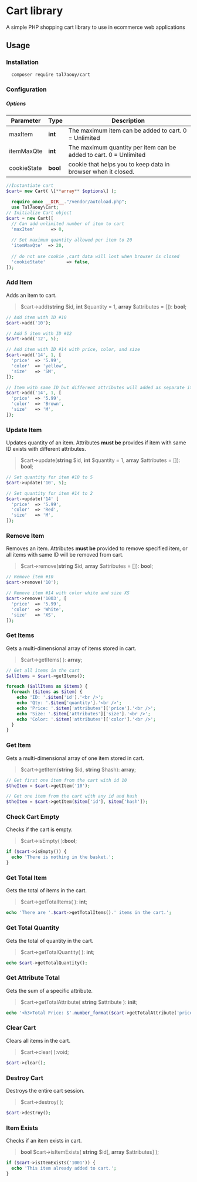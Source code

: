# Cart library
A simple PHP shopping cart library to use in ecommerce web applications

## Usage
### Installation
```sh 
  composer require tal7aouy/cart
  ```
### Configuration

##### Options

| Parameter       | Type     | Description                                                            |
| --------------- | -------- | ---------------------------------------------------------------------- |
| maxItem         | **int**  | The maximum item can be added to cart. 0 = Unlimited                   |
| itemMaxQte      | **int**  | The maximum quantity per item can be added to cart. 0 = Unlimited      |
| cookieState     | **bool** |  cookie that helps you to keep data in browser when it closed.         |


```php
//Instantiate cart 
$cart= new Cart( \[**array** $options\] );
```


```php
  require_once __DIR__."/vendor/autoload.php";
  use Tal7aouy\Cart;
// Initialize Cart object
$cart = new Cart([
  // Can add unlimited number of item to cart
  'maxItem'      => 0,
  
  // Set maximum quantity allowed per item to 20
  'itemMaxQte'  => 20,
  
  // do not use cookie ,cart data will lost when browser is closed
  'cookieState'        => false,
]);
```



### Add Item

Adds an item to cart.

> $cart->add(**string** $id, **int** $quantity = 1, **array** $attributes = []): **bool**;

```php
// Add item with ID #10
$cart->add('10');

// Add 5 item with ID #12
$cart->add('12', 5);

// Add item with ID #14 with price, color, and size
$cart->add('14', 1, [
  'price'  => '5.99',
  'color'  => 'yellow',
  'size'   => 'SM',
]);

// Item with same ID but different attributes will added as separate item in cart
$cart->add('14', 1, [
  'price'  => '5.99',
  'color'  => 'Brown',
  'size'   => 'M',
]);
```



### Update Item

Updates quantity of an item. Attributes **must be** provides if item with same ID exists with different attributes.

> $cart->update(**string** $id, **int** $quantity = 1, **array** $attributes = []): **bool**;

```php
// Set quantity for item #10 to 5
$cart->update('10', 5);

// Set quantity for item #14 to 2
$cart->update('14' [
  'price'  => '5.99',
  'color'  => 'Red',
  'size'   => 'M',
]);
```



### Remove Item

Removes an item. Attributes **must be** provided to remove specified item, or all items with same ID will be removed from cart.

> $cart->remove(**string** $id, **array** $attributes = []): **bool**;

```php
// Remove item #10
$cart->remove('10');

// Remove item #14 with color white and size XS
$cart->remove('1003', [
  'price'  => '5.99',
  'color'  => 'White',
  'size'   => 'XS',
]);
```



### Get Items

Gets a multi-dimensional array of items stored in cart.

> $cart->getItems( ): **array**;

```php
// Get all items in the cart
$allItems = $cart->getItems();

foreach ($allItems as $items) {
  foreach ($items as $item) {
    echo 'ID: '.$item['id'].'<br />';
    echo 'Qty: '.$item['quantity'].'<br />';
    echo 'Price: '.$item['attributes']['price'].'<br />';
    echo 'Size: '.$item['attributes']['size'].'<br />';
    echo 'Color: '.$item['attributes']['color'].'<br />';
  }
}
```


### Get Item

Gets a multi-dimensional array of one item stored in cart.

> $cart->getItem(**string** $id, **string** $hash): **array**;

```php
// Get first one item from the cart with id 10
$theItem = $cart->getItem('10');

// Get one item from the cart with any id and hash
$theItem = $cart->getItem($item['id'], $item['hash']);
```



### Check Cart Empty

Checks if the cart is empty.

> $cart->isEmpty( ):**bool**;

```php
if ($cart->isEmpty()) {
  echo 'There is nothing in the basket.';
}
```



### Get Total Item

Gets the total of items in the cart.

> $cart->getTotalItems( ): **int**;

```php
echo 'There are '.$cart->getTotalItems().' items in the cart.';
```



### Get Total Quantity

Gets the total of quantity in the cart.

> $cart->getTotalQuantity( ): **int**;

```php
echo $cart->getTotalQuantity();
```



### Get Attribute Total

Gets the sum of a specific attribute.

> $cart->getTotalAttribute( **string** $attribute ): **init**;

```php
echo '<h3>Total Price: $'.number_format($cart->getTotalAttribute('price'), 2, '.', ',').'</h3>';
```



### Clear Cart

Clears all items in the cart.

> $cart->clear( ):void;

```php
$cart->clear();
```



### Destroy Cart

Destroys the entire cart session.

> \$cart->destroy( );

```php
$cart->destroy();
```



### Item Exists

Checks if an item exists in cart.

> **bool** \$cart->isItemExists( **string** \$id\[, **array** \$attributes\] );

```php
if ($cart->isItemExists('1001')) {
  echo 'This item already added to cart.';
}
```


